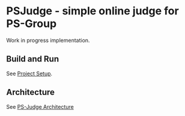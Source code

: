 # PSJudge - simple online judge for PS-Group

Work in progress implementation.

## Build and Run

See [Project Setup](docs/setup.md).

## Architecture

See [PS-Judge Architecture](docs/architecture.md)
